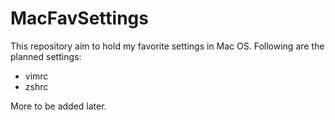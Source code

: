 # MacFavSettings

This repository aim to hold my favorite settings in Mac OS.
Following are the planned settings:
- vimrc
- zshrc

More to be added later.

